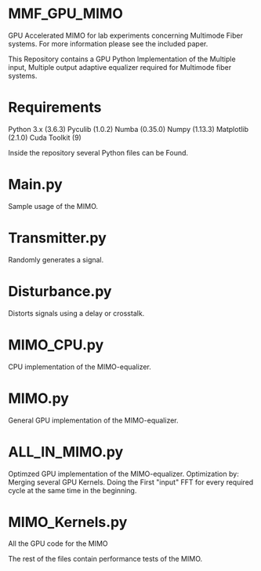 # MMF_GPU_MIMO
GPU Accelerated MIMO for lab experiments concerning Multimode Fiber systems. For more information please see the included paper.

This Repository contains a GPU Python Implementation of the Multiple input, Multiple output adaptive equalizer required for Multimode fiber systems.

# Requirements

Python 3.x (3.6.3)
Pyculib (1.0.2)
Numba (0.35.0)
Numpy (1.13.3)
Matplotlib (2.1.0)
Cuda Toolkit (9)

Inside the repository several Python files can be Found.
# Main.py
Sample usage of the MIMO.
# Transmitter.py
Randomly generates a signal.
# Disturbance.py
Distorts signals using a delay or crosstalk.
# MIMO_CPU.py
CPU implementation of the MIMO-equalizer.
# MIMO.py
General GPU implementation of the MIMO-equalizer.
# ALL_IN_MIMO.py
Optimzed GPU implementation of the MIMO-equalizer.
Optimization by:
Merging several GPU Kernels.
Doing the First "input" FFT for every required cycle at the same time in the beginning.

# MIMO_Kernels.py
All the GPU code for the MIMO

The rest of the files contain performance tests of the MIMO.


